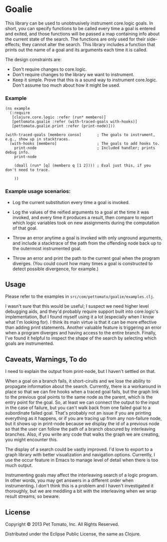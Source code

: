 # Goalie

This library can be used to unobtrusively instrument core.logic
goals. In short, you can specify functions to be called every time a
goal is entered and exited, and those functions will be passed a map
containing info about the current state of the search. The functions
are only used for their side-effects; they cannot alter the
search. This library includes a function that prints out the name of a
goal and its arguments each time it is called.

The design constraints are:

  - Don't require changes to core.logic.
  - Don't require changes to the library we want to instrument.
  - Keep it simple. Prove that this is a sound way to instrument core.logic. Don't assume too much about how it might be used.

### Example

    (ns example
      (:require
       [clojure.core.logic :refer (run* membero)]
       [pettomato.goalie :refer (with-traced-goals with-hooks)]
       [pettomato.goalie.print :refer (print-node)]))

    (with-traced-goals [membero conso]       ; The goals to instrument, e.g., show up in stacktraces.
      (with-hooks [membero]                  ; The goals to add hooks to.
        print-node                           ; Included handler; prints debug info.
        print-node

        (doall (run* [q] (membero q [1 2]))) ; Eval just this, if you don't need to trace.

        ))

### Example usage scenarios:

  - Log the current substitution every time a goal is invoked.

  - Log the values of the reified arguments to a goal at the time it
    was invoked, and every time it produces a result, then compare to
    report which logic variables took on new assignments during the
    computation of that goal.

  - Throw an error anytime a goal is invoked with only unground
    arguments, and include a stacktrace of the path from the offending
    node back up to the outermost instrumented goal.

  - Throw an error and print the path to the current goal when the
    program diverges. (You could count how many times a goal is
    constructed to detect possible divergence, for example.)

## Usage

Please refer to the examples in `src/com/pettomato/goalie/examples.clj`.

I wasn't sure that this would be useful; I suspect we need higher
level debugging aids, and they'd probably require support built into
core.logic's implementation, But I found myself using it a lot
(especially when I know what I'm looking for). I think its main virtue
is that it can be more effective than adding print statements. Another
valuable feature is triggering an error when a program diverges and
having access to the entire branch. Finally, I've found it helpful to
inspect the shape of the search by selecting which goals are
instrumented.

## Caveats, Warnings, To do

I need to explain the output from print-node, but I haven't settled on
that.

When a goal on a branch fails, it short-ciruits and we lose the
ability to propagate information about the search. Currently, there is
a workaround in place so that we can fire hooks when a traced goal
fails, but the graph link to the previous goal points to the same node
as the parent, which is the entry point for the goal. So, at least we
can connect the output to the input in the case of failure, but you
can't walk back from one failed goal to a subordinate failed
goal. That's probably not an issue if you are printing everything as
it happens, or if you are tracing up from any non-failure node, but it
shows up in print-node because we display the id of a previous node so
that the user can follow the path of a branch obscured by interleaving
branches. Also, if you write any code that walks the graph we are
creating, you might encounter this.

The display of a search could be vastly improved. I'd love to export
to a graph library with better visualization and navigation
options. Currently, I use the occur feature in Emacs to manage level
of detail when there is too much output.

Instrumenting goals may affect the interleaving search of a logic
program. In other words, you may get answers in a different order when
instrumenting. I don't think this is a problem and I haven't
investigated it thoroughly, but we are meddling a bit with the
interleaving when we wrap result streams, so beware.

## License

Copyright © 2013 Pet Tomato, Inc. All Rights Reserved.

Distributed under the Eclipse Public License, the same as Clojure.
